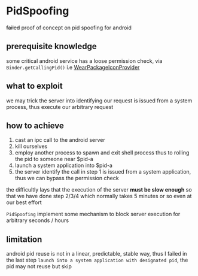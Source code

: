 # PidSpoofing

~~failed~~ proof of concept on pid spoofing for android

## prerequisite knowledge

some critical android service has a loose permission check, via `Binder.getCallingPid()`
i.e [WearPackageIconProvider](https://cs.android.com/android/platform/superproject/+/master:frameworks/base/packages/PackageInstaller/src/com/android/packageinstaller/wear/WearPackageIconProvider.java;drc=a4812d3c587a10bd9f4b76a26b174df92ee8abb6;l=144?q=WearPackageIconProvider)

## what to exploit

we may trick the server into identifying our request is issued from a system process, thus execute
our arbitrary request

## how to achieve

1. cast an ipc call to the android server
2. kill ourselves
3. employ another process to spawn and exit shell process thus to rolling the pid to someone near
   $pid-a
4. launch a system application into $pid-a
5. the server identify the call in step 1 is issued from a system application, thus we can bypass
   the permission check

the difficultly lays that the execution of the server **must be slow enough** so that we have done
step 2/3/4 which normally takes 5 minutes or so even at our best effort

`PidSpoofing` implement some mechanism to block server execution for arbitrary seconds / hours

## limitation

android pid reuse is not in a linear, predictable, stable way, thus I failed in the last
step `launch into a system application with designated pid`, the pid may not reuse but skip


